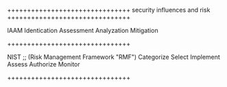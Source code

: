 
+++++++++++++++++++++++++++++++
security influences and risk
+++++++++++++++++++++++++++++++

IAAM 
Identication
Assessment
Analyzation
Mitigation

+++++++++++++++++++++++++++++++

NIST ;; (Risk Management Framework "RMF")
Categorize
Select
Implement
Assess
Authorize
Monitor

+++++++++++++++++++++++++++++++
